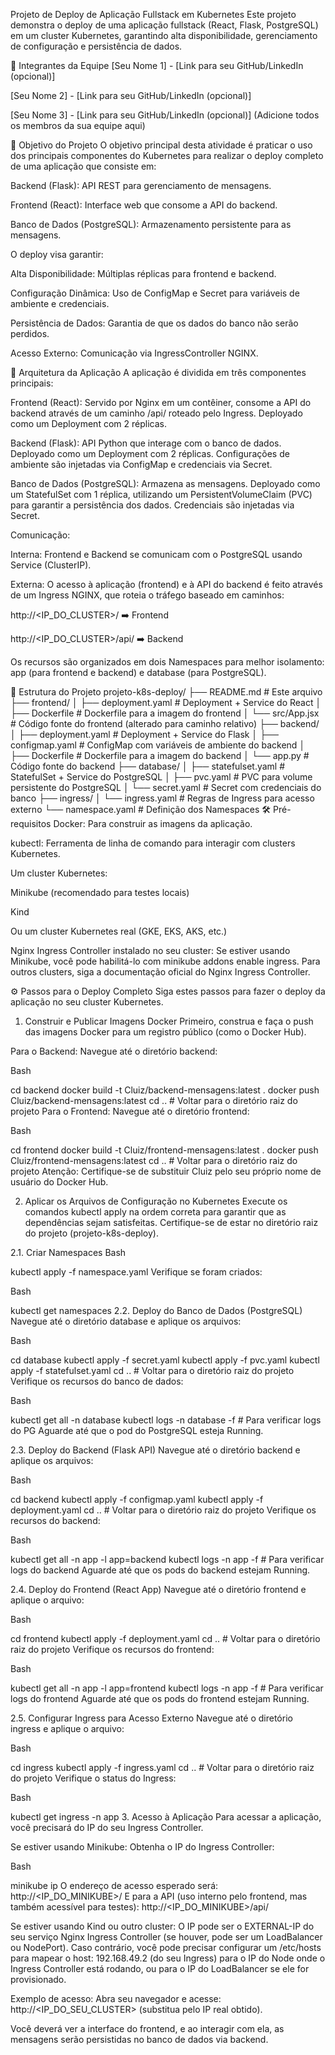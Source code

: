 Projeto de Deploy de Aplicação Fullstack em Kubernetes
Este projeto demonstra o deploy de uma aplicação fullstack (React, Flask, PostgreSQL) em um cluster Kubernetes, garantindo alta disponibilidade, gerenciamento de configuração e persistência de dados.

👥 Integrantes da Equipe
[Seu Nome 1] - [Link para seu GitHub/LinkedIn (opcional)]

[Seu Nome 2] - [Link para seu GitHub/LinkedIn (opcional)]

[Seu Nome 3] - [Link para seu GitHub/LinkedIn (opcional)]
(Adicione todos os membros da sua equipe aqui)

🎯 Objetivo do Projeto
O objetivo principal desta atividade é praticar o uso dos principais componentes do Kubernetes para realizar o deploy completo de uma aplicação que consiste em:

Backend (Flask): API REST para gerenciamento de mensagens.

Frontend (React): Interface web que consome a API do backend.

Banco de Dados (PostgreSQL): Armazenamento persistente para as mensagens.

O deploy visa garantir:

Alta Disponibilidade: Múltiplas réplicas para frontend e backend.

Configuração Dinâmica: Uso de ConfigMap e Secret para variáveis de ambiente e credenciais.

Persistência de Dados: Garantia de que os dados do banco não serão perdidos.

Acesso Externo: Comunicação via IngressController NGINX.

🚀 Arquitetura da Aplicação
A aplicação é dividida em três componentes principais:

Frontend (React): Servido por Nginx em um contêiner, consome a API do backend através de um caminho /api/ roteado pelo Ingress. Deployado como um Deployment com 2 réplicas.

Backend (Flask): API Python que interage com o banco de dados. Deployado como um Deployment com 2 réplicas. Configurações de ambiente são injetadas via ConfigMap e credenciais via Secret.

Banco de Dados (PostgreSQL): Armazena as mensagens. Deployado como um StatefulSet com 1 réplica, utilizando um PersistentVolumeClaim (PVC) para garantir a persistência dos dados. Credenciais são injetadas via Secret.

Comunicação:

Interna: Frontend e Backend se comunicam com o PostgreSQL usando Service (ClusterIP).

Externa: O acesso à aplicação (frontend) e à API do backend é feito através de um Ingress NGINX, que roteia o tráfego baseado em caminhos:

http://<IP_DO_CLUSTER>/ ➡️ Frontend

http://<IP_DO_CLUSTER>/api/ ➡️ Backend

Os recursos são organizados em dois Namespaces para melhor isolamento: app (para frontend e backend) e database (para PostgreSQL).

📁 Estrutura do Projeto
projeto-k8s-deploy/
├── README.md                          # Este arquivo
├── frontend/
│   ├── deployment.yaml                # Deployment + Service do React
│   ├── Dockerfile                     # Dockerfile para a imagem do frontend
│   └── src/App.jsx                    # Código fonte do frontend (alterado para caminho relativo)
├── backend/
│   ├── deployment.yaml                # Deployment + Service do Flask
│   ├── configmap.yaml                 # ConfigMap com variáveis de ambiente do backend
│   ├── Dockerfile                     # Dockerfile para a imagem do backend
│   └── app.py                         # Código fonte do backend
├── database/
│   ├── statefulset.yaml               # StatefulSet + Service do PostgreSQL
│   ├── pvc.yaml                       # PVC para volume persistente do PostgreSQL
│   └── secret.yaml                    # Secret com credenciais do banco
├── ingress/
│   └── ingress.yaml                   # Regras de Ingress para acesso externo
└── namespace.yaml                     # Definição dos Namespaces
🛠️ Pré-requisitos
Docker: Para construir as imagens da aplicação.

kubectl: Ferramenta de linha de comando para interagir com clusters Kubernetes.

Um cluster Kubernetes:

Minikube (recomendado para testes locais)

Kind

Ou um cluster Kubernetes real (GKE, EKS, AKS, etc.)

Nginx Ingress Controller instalado no seu cluster: Se estiver usando Minikube, você pode habilitá-lo com minikube addons enable ingress. Para outros clusters, siga a documentação oficial do Nginx Ingress Controller.

⚙️ Passos para o Deploy Completo
Siga estes passos para fazer o deploy da aplicação no seu cluster Kubernetes.

1. Construir e Publicar Imagens Docker
Primeiro, construa e faça o push das imagens Docker para um registro público (como o Docker Hub).

Para o Backend:
Navegue até o diretório backend:

Bash

cd backend
docker build -t Cluiz/backend-mensagens:latest .
docker push Cluiz/backend-mensagens:latest
cd .. # Voltar para o diretório raiz do projeto
Para o Frontend:
Navegue até o diretório frontend:

Bash

cd frontend
docker build -t Cluiz/frontend-mensagens:latest .
docker push Cluiz/frontend-mensagens:latest
cd .. # Voltar para o diretório raiz do projeto
Atenção: Certifique-se de substituir Cluiz pelo seu próprio nome de usuário do Docker Hub.

2. Aplicar os Arquivos de Configuração no Kubernetes
Execute os comandos kubectl apply na ordem correta para garantir que as dependências sejam satisfeitas. Certifique-se de estar no diretório raiz do projeto (projeto-k8s-deploy).

2.1. Criar Namespaces
Bash

kubectl apply -f namespace.yaml
Verifique se foram criados:

Bash

kubectl get namespaces
2.2. Deploy do Banco de Dados (PostgreSQL)
Navegue até o diretório database e aplique os arquivos:

Bash

cd database
kubectl apply -f secret.yaml
kubectl apply -f pvc.yaml
kubectl apply -f statefulset.yaml
cd .. # Voltar para o diretório raiz do projeto
Verifique os recursos do banco de dados:

Bash

kubectl get all -n database
kubectl logs -n database -f <nome-do-pod-postgres> # Para verificar logs do PG
Aguarde até que o pod do PostgreSQL esteja Running.

2.3. Deploy do Backend (Flask API)
Navegue até o diretório backend e aplique os arquivos:

Bash

cd backend
kubectl apply -f configmap.yaml
kubectl apply -f deployment.yaml
cd .. # Voltar para o diretório raiz do projeto
Verifique os recursos do backend:

Bash

kubectl get all -n app -l app=backend
kubectl logs -n app -f <nome-do-pod-backend> # Para verificar logs do backend
Aguarde até que os pods do backend estejam Running.

2.4. Deploy do Frontend (React App)
Navegue até o diretório frontend e aplique o arquivo:

Bash

cd frontend
kubectl apply -f deployment.yaml
cd .. # Voltar para o diretório raiz do projeto
Verifique os recursos do frontend:

Bash

kubectl get all -n app -l app=frontend
kubectl logs -n app -f <nome-do-pod-frontend> # Para verificar logs do frontend
Aguarde até que os pods do frontend estejam Running.

2.5. Configurar Ingress para Acesso Externo
Navegue até o diretório ingress e aplique o arquivo:

Bash

cd ingress
kubectl apply -f ingress.yaml
cd .. # Voltar para o diretório raiz do projeto
Verifique o status do Ingress:

Bash

kubectl get ingress -n app
3. Acesso à Aplicação
Para acessar a aplicação, você precisará do IP do seu Ingress Controller.

Se estiver usando Minikube:
Obtenha o IP do Ingress Controller:

Bash

minikube ip
O endereço de acesso esperado será: http://<IP_DO_MINIKUBE>/
E para a API (uso interno pelo frontend, mas também acessível para testes): http://<IP_DO_MINIKUBE>/api/

Se estiver usando Kind ou outro cluster:
O IP pode ser o EXTERNAL-IP do seu serviço Nginx Ingress Controller (se houver, pode ser um LoadBalancer ou NodePort). Caso contrário, você pode precisar configurar um /etc/hosts para mapear o host: 192.168.49.2 (do seu Ingress) para o IP do Node onde o Ingress Controller está rodando, ou para o IP do LoadBalancer se ele for provisionado.

Exemplo de acesso:
Abra seu navegador e acesse: http://<IP_DO_SEU_CLUSTER> (substitua pelo IP real obtido).

Você deverá ver a interface do frontend, e ao interagir com ela, as mensagens serão persistidas no banco de dados via backend.
